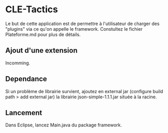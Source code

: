 # CLE-Tactics
Le but de cette application est de permettre à l'utilisateur de charger des "plugins" via ce qu'on appelle le framework. Constultez le fichier Plateforme.md pour plus de détails.

## Ajout d'une extension
Incomming.

## Dependance

Si un problème de librairie survient, ajoutez en external jar (configure build path > add external jar) la librairie json-simple-1.1.1.jar située à la racine.

## Lancement

Dans Eclipse, lancez Main.java du package framework.
